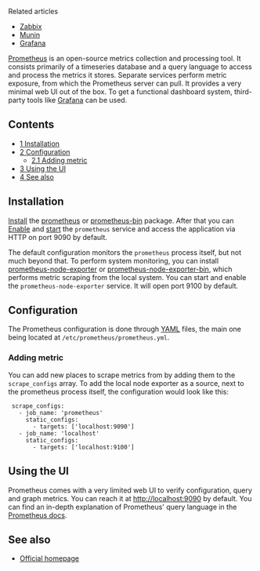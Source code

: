 Related articles

*   [Zabbix](/index.php/Zabbix "Zabbix")
*   [Munin](/index.php/Munin "Munin")
*   [Grafana](/index.php/Grafana "Grafana")

[Prometheus](https://prometheus.io/) is an open-source metrics collection and processing tool. It consists primarily of a timeseries database and a query language to access and process the metrics it stores. Separate services perform metric exposure, from which the Prometheus server can pull. It provides a very minimal web UI out of the box. To get a functional dashboard system, third-party tools like [Grafana](/index.php/Grafana "Grafana") can be used.

## Contents

*   [1 Installation](#Installation)
*   [2 Configuration](#Configuration)
    *   [2.1 Adding metric](#Adding_metric)
*   [3 Using the UI](#Using_the_UI)
*   [4 See also](#See_also)

## Installation

[Install](/index.php/Install "Install") the [prometheus](https://aur.archlinux.org/packages/prometheus/) or [prometheus-bin](https://aur.archlinux.org/packages/prometheus-bin/) package. After that you can [Enable](/index.php/Enable "Enable") and [start](/index.php/Start "Start") the `prometheus` service and access the application via HTTP on port 9090 by default.

The default configuration monitors the `prometheus` process itself, but not much beyond that. To perform system monitoring, you can install [prometheus-node-exporter](https://aur.archlinux.org/packages/prometheus-node-exporter/) or [prometheus-node-exporter-bin](https://aur.archlinux.org/packages/prometheus-node-exporter-bin/), which performs metric scraping from the local system. You can start and enable the `prometheus-node-exporter` service. It will open port 9100 by default.

## Configuration

The Prometheus configuration is done through [YAML](https://en.wikipedia.org/wiki/YAML) files, the main one being located at `/etc/prometheus/prometheus.yml`.

### Adding metric

You can add new places to scrape metrics from by adding them to the `scrape_configs` array. To add the local node exporter as a source, next to the prometheus process itself, the configuration would look like this:

```
 scrape_configs:
   - job_name: 'prometheus'
     static_configs:
       - targets: ['localhost:9090']
   - job_name: 'localhost'
     static_configs:
       - targets: ['localhost:9100']

```

## Using the UI

Prometheus comes with a very limited web UI to verify configuration, query and graph metrics. You can reach it at [http://localhost:9090](http://localhost:9090) by default. You can find an in-depth explanation of Prometheus' query language in the [Prometheus docs](https://prometheus.io/docs/prometheus/latest/querying/basics/).

## See also

*   [Official homepage](https://prometheus.io/)